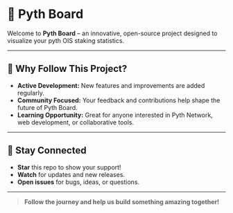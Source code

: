 # 🐍 Pyth Board

Welcome to **Pyth Board** – an innovative, open-source project designed to visualize your pyth OIS staking statistics. 

---

## 🌟 Why Follow This Project?

- **Active Development:** New features and improvements are added regularly.
- **Community Focused:** Your feedback and contributions help shape the future of Pyth Board.
- **Learning Opportunity:** Great for anyone interested in Pyth Network, web development, or collaborative tools.

---

## 📣 Stay Connected

- **Star** this repo to show your support!
- **Watch** for updates and new releases.
- **Open issues** for bugs, ideas, or questions.

---

> **Follow the journey and help us build something amazing together!**
